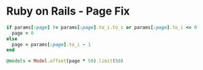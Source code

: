 # Ruby on Rails - Page Fix

```ruby
if params[:page] != params[:page].to_i.to_s or params[:page].to_i <= 0
  page = 0
else
  page = params[:page].to_i - 1
end

@models = Model.offset(page * 50).limit(50)
```
